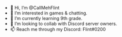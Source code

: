 - 👋 Hi, I’m @CallMehFlint
- 👀 I’m interested in games & chatting.
- 🌱 I’m currently learning 9th grade.
- 💞️ I’m looking to collab with Discord server owners.
- 📫 Reach me through my Discord: Flint#0200

<!---
CallMehFlint/CallMehFlint is a ✨ special ✨ repository because its `README.md` (this file) appears on your GitHub profile.
You can click the Preview link to take a look at your changes.
--->
